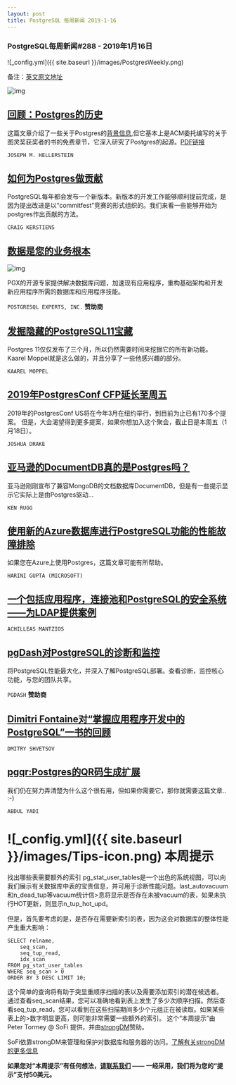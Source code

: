 ```yaml
---
layout: post
title: PostgreSQL 每周新闻 2019-1-16
---
```


### PostgreSQL每周新闻#288 - 2019年1月16日
![_config.yml]({{ site.baseurl }}/images/PostgresWeekly.png)

备注：[英文原文地址](https://postgresweekly.com/issues/288)

![img](https://res.cloudinary.com/cpress/image/upload/w_1280,e_sharpen:60/mzmbylaeip5dxl8iriov.jpg%0A)

## [回顾：Postgres的历史](https://arxiv.org/abs/1901.01973)
这篇文章介绍了一些关于Postgres的[背景信息](https://databeta.wordpress.com/2019/01/09/a-history-of-postgres/),但它基本上是ACM委托编写的关于图灵奖获奖者的书的免费章节，它深入研究了Postgres的起源。[PDF链接](https://arxiv.org/pdf/1901.01973.pdf)

`JOSEPH M. HELLERSTEIN`

## [如何为Postgres做贡献](https://www.citusdata.com/blog/2019/01/15/contributing-to-postgres/)
PostgreSQL每年都会发布一个新版本。新版本的开发工作能够顺利提前完成，是因为提出改进是以“commitfest”竞赛的形式组织的。我们来看一些能够开始为postgres作出贡献的方法。

`CRAIG KERSTIENS`

## [数据是您的业务根本](https://pgexperts.com/)
![img](https://copm.s3.amazonaws.com/27676a9c.png)

PGX的开源专家提供解决数据库问题，加速现有应用程序，重构基础架构和开发新应用程序所需的数据库和应用程序技能。

`POSTGRESQL EXPERTS, INC.` **赞助商**

## [发掘隐藏的PostgreSQL11宝藏](https://www.cybertec-postgresql.com/en/unearthing-some-hidden-postgresql-11-gems/)
Postgres 11仅仅发布了三个月，所以仍然需要时间来挖掘它的所有新功能。Kaarel Moppel就是这么做的，并且分享了一些他感兴趣的部分。

`KAAREL MOPPEL`

## [ 2019年PostgresConf CFP延长至周五](https://blog.pgconf.us/2019/01/cfp-extended-until-friday.html)
2019年的PostgresConf US将在今年3月在纽约举行，到目前为止已有170多个提案。 但是，大会渴望得到更多提案，如果你想加入这个聚会，截止日是本周五（1月18日）。

`JOSHUA DRAKE`

## [亚马逊的DocumentDB真的是Postgres吗？](https://www.enterprisedb.com/blog/documentdb-really-postgresql)
亚马逊刚刚宣布了兼容MongoDB的文档数据库DocumentDB，但是有一些提示显示它实际上是由Postgres驱动...

`KEN RUGG`

## [使用新的Azure数据库进行PostgreSQL功能的性能故障排除](https://azure.microsoft.com/en-us/blog/performance-troubleshooting-using-new-azure-database-for-postgresql-features/)
如果您在Azure上使用Postgres，这篇文章可能有所帮助。

`HARINI GUPTA (MICROSOFT)`

## [一个包括应用程序，连接池和PostgreSQL的安全系统——为LDAP提供案例](https://severalnines.com/blog/one-security-system-application-connection-pooling-and-postgresql-case-ldap)

`ACHILLEAS MANTZIOS`

## [pgDash对PostgreSQL的诊断和监控](https://pgdash.io/features)
将PostgreSQL性能最大化，并深入了解PostgreSQL部署。查看诊断，监控核心功能，与您的团队共享。

`PGDASH` **赞助商**

## [Dimitri Fontaine对“掌握应用程序开发中的PostgreSQL”一书的回顾](https://medium.com/@shvetsovdm/mastering-postgresql-in-application-development-by-dimitri-fontaine-4378173e01dd)

`DMITRY SHVETSOV`

## [pgqr:Postgres的QR码生成扩展](https://abdulyadi.wordpress.com/2019/01/12/pgqr-a-qr-code-generator/)
我们仍在努力弄清楚为什么这个很有用，但如果你需要它，那你就需要这篇文章.. :-)

`ABDUL YADI`

# ![_config.yml]({{ site.baseurl }}/images/Tips-icon.png)   本周提示
 
找出哪些表需要额外的索引
pg_stat_user_tables是一个出色的系统视图，可以向我们展示有关数据库中表的宝贵信息，并可用于诊断性能问题。last_autovacuum和n_dead_tup等vacuum统计信>息将显示是否存在未被vacuum的表，如果未执行HOT更新，则显示n_tup_hot_upd。

但是，首先要考虑的是，是否存在需要新索引的表，因为这会对数据库的整体性能产生重大影响：

```PLSQL
SELECT relname,  
    seq_scan,  
    seq_tup_read,  
    idx_scan  
FROM pg_stat_user_tables  
WHERE seq_scan > 0  
ORDER BY 3 DESC LIMIT 10; 
```

这个简单的查询将有助于突显重顺序扫描的表以及需要添加索引的潜在候选者。
通过查看seq_scan结果，您可以准确地看到表上发生了多少次顺序扫描。然后查看seq_tup_read，您可以看到在这些扫描期间多少个元组正在被读取。如果某些表上的>数字明显更高，则可能非常需要一些额外的索引。
这个“本周提示”由Peter Tormey @ SoFi 提供，并由[strongDM](https://www.strongdm.com/?utm_source&utm_medium=email&utm_campaign=2019-01-16%20-%20%5BNL%5D%20-%20%5BSchD%5D%20-%20%5BSDM%5D%20-%20PGW-TIP-JAN)赞助。

SoFi依靠strongDM来管理和保护对数据库和服务器的访问。[了解有关strongDM的更多信息](https://www.strongdm.com/?utm_source&utm_medium=email&utm_campaign=2019-01-16%20-%20%5BNL%5D%20-%20%5BSchD%5D%20-%20%5BSDM%5D%20-%20PGW-TIP-JAN)

**如果您对“本周提示”有任何想法，[请联系我们](https://cooperpress.typeform.com/to/bTSq7v) —— 一经采用，我们将为您的“提示”支付50美元。**
